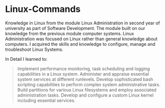 # Linux-Commands
Knowledge in Linux from the module Linux Administration in second year of university as part of Software Development. 
The module built on our knowledge from the previous module computer systems. Linux Administration was focused on Linux rather than
general knowledge about computers. 
I acquired the skills and knowledge to configure, manage and troubleshoot Linux Systems. 

In Detail I learned to: 
> Implement performance monitoring, task scheduling and logging capabilities in a Linux system.
> Administer and appraise essential system services at different runlevels.
> Develop sophisticated bash scripting capabilities to perform complex system administrative tasks.
> Build partitions for various Linux filesystems and employ associated administration tasks.
> Develop and configure a custom Linux kernel including essential services.
